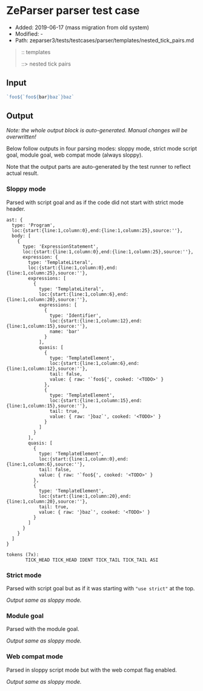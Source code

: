 # ZeParser parser test case

- Added: 2019-06-17 (mass migration from old system)
- Modified: -
- Path: zeparser3/tests/testcases/parser/templates/nested_tick_pairs.md

> :: templates
>
> ::> nested tick pairs

## Input

`````js
`foo${`foo${bar}baz`}baz`
`````

## Output

_Note: the whole output block is auto-generated. Manual changes will be overwritten!_

Below follow outputs in four parsing modes: sloppy mode, strict mode script goal, module goal, web compat mode (always sloppy).

Note that the output parts are auto-generated by the test runner to reflect actual result.

### Sloppy mode

Parsed with script goal and as if the code did not start with strict mode header.

`````
ast: {
  type: 'Program',
  loc:{start:{line:1,column:0},end:{line:1,column:25},source:''},
  body: [
    {
      type: 'ExpressionStatement',
      loc:{start:{line:1,column:0},end:{line:1,column:25},source:''},
      expression: {
        type: 'TemplateLiteral',
        loc:{start:{line:1,column:0},end:{line:1,column:25},source:''},
        expressions: [
          {
            type: 'TemplateLiteral',
            loc:{start:{line:1,column:6},end:{line:1,column:20},source:''},
            expressions: [
              {
                type: 'Identifier',
                loc:{start:{line:1,column:12},end:{line:1,column:15},source:''},
                name: 'bar'
              }
            ],
            quasis: [
              {
                type: 'TemplateElement',
                loc:{start:{line:1,column:6},end:{line:1,column:12},source:''},
                tail: false,
                value: { raw: '`foo${', cooked: '<TODO>' }
              },
              {
                type: 'TemplateElement',
                loc:{start:{line:1,column:15},end:{line:1,column:15},source:''},
                tail: true,
                value: { raw: '}baz`', cooked: '<TODO>' }
              }
            ]
          }
        ],
        quasis: [
          {
            type: 'TemplateElement',
            loc:{start:{line:1,column:0},end:{line:1,column:6},source:''},
            tail: false,
            value: { raw: '`foo${', cooked: '<TODO>' }
          },
          {
            type: 'TemplateElement',
            loc:{start:{line:1,column:20},end:{line:1,column:20},source:''},
            tail: true,
            value: { raw: '}baz`', cooked: '<TODO>' }
          }
        ]
      }
    }
  ]
}

tokens (7x):
       TICK_HEAD TICK_HEAD IDENT TICK_TAIL TICK_TAIL ASI
`````

### Strict mode

Parsed with script goal but as if it was starting with `"use strict"` at the top.

_Output same as sloppy mode._

### Module goal

Parsed with the module goal.

_Output same as sloppy mode._

### Web compat mode

Parsed in sloppy script mode but with the web compat flag enabled.

_Output same as sloppy mode._
